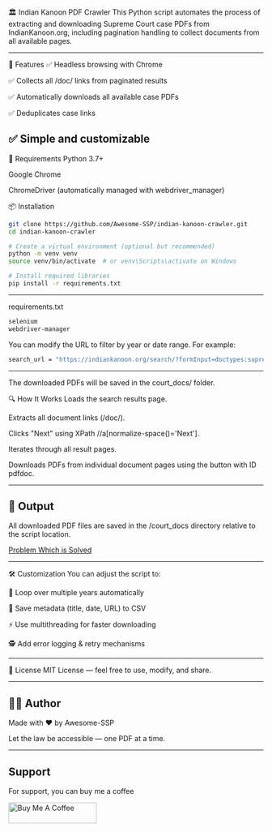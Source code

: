 🏛️ Indian Kanoon PDF Crawler
This Python script automates the process of extracting and downloading Supreme Court case PDFs from IndianKanoon.org, including pagination handling to collect documents from all available pages.

---

📂 Features
✅ Headless browsing with Chrome

✅ Collects all /doc/ links from paginated results

✅ Automatically downloads all available case PDFs

✅ Deduplicates case links

## ✅ Simple and customizable

🔧 Requirements
Python 3.7+

Google Chrome

ChromeDriver (automatically managed with webdriver_manager)

📦 Installation

```bash
git clone https://github.com/Awesome-SSP/indian-kanoon-crawler.git
cd indian-kanoon-crawler

# Create a virtual environment (optional but recommended)
python -m venv venv
source venv/bin/activate  # or venv\Scripts\activate on Windows

# Install required libraries
pip install -r requirements.txt


```

---

requirements.txt

```bash
selenium
webdriver-manager

```

You can modify the URL to filter by year or date range. For example:

```bash
search_url = "https://indiankanoon.org/search/?formInput=doctypes:supremecourt%20year:1952"
```

---

The downloaded PDFs will be saved in the court_docs/ folder.

🔍 How It Works
Loads the search results page.

Extracts all document links (/doc/).

Clicks "Next" using XPath //a[normalize-space()='Next'].

Iterates through all result pages.

Downloads PDFs from individual document pages using the button with ID pdfdoc.

---

## 📁 Output

All downloaded PDF files are saved in the /court_docs directory relative to the script location.

[Problem Which is Solved](/assest/problem.md)

---

🛠️ Customization
You can adjust the script to:

🔁 Loop over multiple years automatically

🧾 Save metadata (title, date, URL) to CSV

⚡ Use multithreading for faster downloading

🕵️ Add error logging & retry mechanisms

---

📜 License
MIT License — feel free to use, modify, and share.

---

## 🙋‍♂️ Author

Made with ❤️ by Awesome-SSP

Let the law be accessible — one PDF at a time.

---

## Support

For support, you can buy me a coffee

<a href="https://buymeacoffee.com/i.awesomessp" target="_blank"><img src="https://cdn.buymeacoffee.com/buttons/default-orange.png" alt="Buy Me A Coffee" height="41" width="174"></a>

